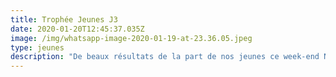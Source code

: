 ```yaml
---
title: Trophée Jeunes J3
date: 2020-01-20T12:45:37.035Z
image: /img/whatsapp-image-2020-01-19-at-23.36.05.jpeg
type: jeunes
description: "De beaux résultats de la part de nos jeunes ce week-end Nicolas vainqueur en Junior A, Anatole vainqueur en Cadet B, Cyrus 3ème en Benjamin B"
---
```


